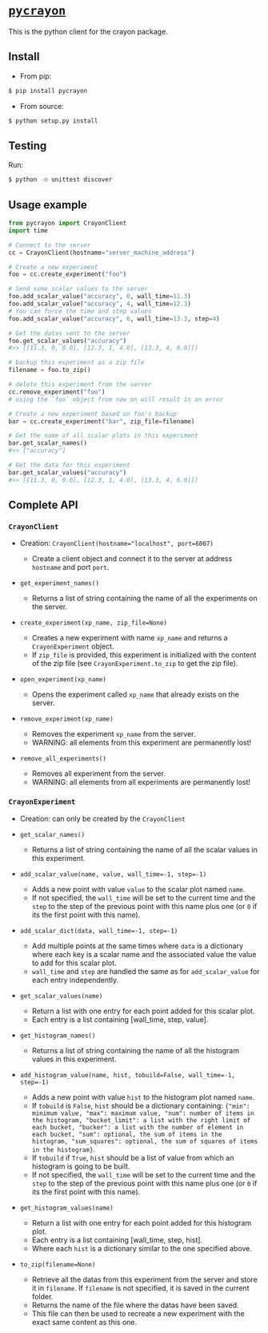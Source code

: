 # [`pycrayon`](https://pypi.python.org/pypi/pycrayon)

This is the python client for the crayon package.

## Install

* From pip:
```bash
$ pip install pycrayon
```

* From source:
```bash
$ python setup.py install
```

## Testing

Run:

```bash
$ python -m unittest discover
```

## Usage example

```python
from pycrayon import CrayonClient
import time

# Connect to the server
cc = CrayonClient(hostname="server_machine_address")

# Create a new experiment
foo = cc.create_experiment("foo")

# Send some scalar values to the server
foo.add_scalar_value("accuracy", 0, wall_time=11.3)
foo.add_scalar_value("accuracy", 4, wall_time=12.3)
# You can force the time and step values
foo.add_scalar_value("accuracy", 6, wall_time=13.3, step=4)

# Get the datas sent to the server
foo.get_scalar_values("accuracy")
#>> [[11.3, 0, 0.0], [12.3, 1, 4.0], [13.3, 4, 6.0]])

# backup this experiment as a zip file
filename = foo.to_zip()

# delete this experiment from the server
cc.remove_experiment("foo")
# using the `foo` object from now on will result in an error

# Create a new experiment based on foo's backup
bar = cc.create_experiment("bar", zip_file=filename)

# Get the name of all scalar plots in this experiment
bar.get_scalar_names()
#>> ["accuracy"]

# Get the data for this experiment
bar.get_scalar_values("accuracy")
#>> [[11.3, 0, 0.0], [12.3, 1, 4.0], [13.3, 4, 6.0]])
```

## Complete API

### `CrayonClient`

* Creation: `CrayonClient(hostname="localhost", port=6007)`
  * Create a client object and connect it to the server at address `hostname` and port `port`.

* `get_experiment_names()`
  * Returns a list of string containing the name of all the experiments on the server.

* `create_experiment(xp_name, zip_file=None)`
  * Creates a new experiment with name `xp_name` and returns a `CrayonExperiment` object.
  * If `zip_file` is provided, this experiment is initialized with the content of the zip file (see `CrayonExperiment.to_zip` to get the zip file).

* `open_experiment(xp_name)`
  * Opens the experiment called `xp_name` that already exists on the server.

* `remove_experiment(xp_name)`
  * Removes the experiment `xp_name` from the server.
  * WARNING: all elements from this experiment are permanently lost!

* `remove_all_experiments()`
  * Removes all experiment from the server.
  * WARNING: all elements from all experiments are permanently lost!


### `CrayonExperiment`

* Creation: can only be created by the `CrayonClient`

* `get_scalar_names()`
  * Returns a list of string containing the name of all the scalar values in this experiment.

* `add_scalar_value(name, value, wall_time=-1, step=-1)`
  * Adds a new point with value `value` to the scalar plot named `name`.
  * If not specified, the `wall_time` will be set to the current time and the `step` to the step of the previous point with this name plus one (or `0` if its the first point with this name).

* `add_scalar_dict(data, wall_time=-1, step=-1)`
  * Add multiple points at the same times where `data` is a dictionary where each key is a scalar name and the associated value the value to add for this scalar plot.
  * `wall_time` and `step` are handled the same as for `add_scalar_value` for each entry independently.

* `get_scalar_values(name)`
  * Return a list with one entry for each point added for this scalar plot.
  * Each entry is a list containing [wall_time, step, value].

* `get_histogram_names()`
  * Returns a list of string containing the name of all the histogram values in this experiment.

* `add_histogram_value(name, hist, tobuild=False, wall_time=-1, step=-1)`
  * Adds a new point with value `hist` to the histogram plot named `name`.
  * If `tobuild` is `False`, `hist` should be a dictionary containing: `{"min": minimum value, "max": maximum value, "num": number of items in the histogram, "bucket_limit": a list with the right limit of each bucket, "bucker": a list with the number of element in each bucket, "sum": optional, the sum of items in the histogram, "sum_squares": optional, the sum of squares of items in the histogram}`.
  * If `tobuild` if `True`, `hist` should be a list of value from which an histogram is going to be built.
  * If not specified, the `wall_time` will be set to the current time and the `step` to the step of the previous point with this name plus one (or `0` if its the first point with this name).

* `get_histogram_values(name)`
  * Return a list with one entry for each point added for this histogram plot.
  * Each entry is a list containing [wall_time, step, hist].
  * Where each `hist` is a dictionary similar to the one specified above.

* `to_zip(filename=None)`
  * Retrieve all the datas from this experiment from the server and store it in `filename`. If `filename` is not specified, it is saved in the current folder.
  * Returns the name of the file where the datas have been saved.
  * This file can then be used to recreate a new experiment with the exact same content as this one.

